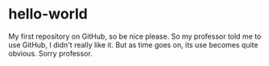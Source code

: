 # hello-world
My first repository on GitHub, so be nice please.
So my professor told me to use GitHub, I didn't really like it. But as time goes on, its use becomes quite obvious.
Sorry professor.
